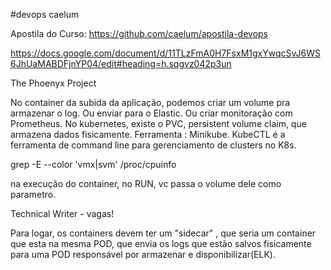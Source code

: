 #devops caelum

Apostila do Curso: https://github.com/caelum/apostila-devops

https://docs.google.com/document/d/11TLzFmA0H7FsxM1gxYwqcSvJ6WS6JhUaMABDFjnYP04/edit#heading=h.sqgvz042p3un

The Phoenyx Project

No container da subida da aplicação, podemos criar um volume pra armazenar o log. 
Ou enviar para o Elastic. Ou criar monitoração com Prometheus. 
No kubernetes, existe o PVC, persistent volume claim, que armazena dados fisicamente. 
Ferramenta : Minikube.
KubeCTL é a ferramenta de command line para gerenciamento de clusters no K8s. 

grep -E --color 'vmx|svm' /proc/cpuinfo

na execução do container, no RUN, vc passa o volume dele como parametro.

Technical Writer - vagas!

Para logar, os containers devem ter um "sidecar" , que seria um container que esta na mesma POD, que envia os logs que estão salvos fisicamente para uma POD responsável por armazenar e disponibilizar(ELK).
